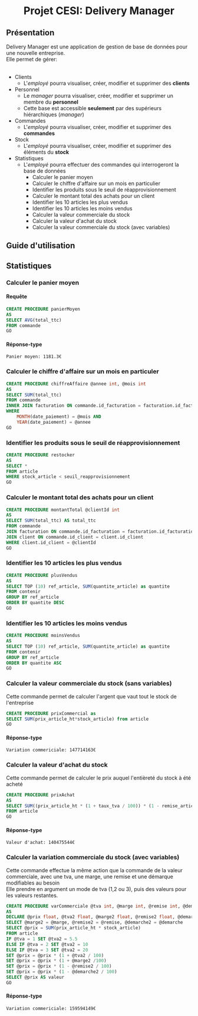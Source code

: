 <h1 align="center">Projet CESI: Delivery Manager</h1>

## Présentation
Delivery Manager est une application de gestion de base de données pour une nouvelle entreprise.<br>
Elle permet de gérer:<br><br>

+ Clients
	- L'*employé* pourra visualiser, créer, modifier et supprimer des **clients**
+ Personnel
	- Le *manager* pourra visualiser, créer, modifier et supprimer un membre du **personnel**
	- Cette base est accessible **seulement** par des supérieurs hiérarchiques (*manager*)
+ Commandes
	- L'*employé* pourra visualiser, créer, modifier et supprimer des **commandes**
+ Stock
	- L'*employé* pourra visualiser, créer, modifier et supprimer des éléments du **stock**
+ Statistiques
	- L'*employé* pourra effectuer des commandes qui interrogeront la base de données
		- Calculer le panier moyen
		- Calculer le chiffre d'affaire sur un mois en particulier
		- Identifier les produits sous le seuil de réapprovisionnement
		- Calculer le montant total des achats pour un client
		- Identifier les 10 articles les plus vendus
		- Identifier les 10 articles les moins vendus
		- Calculer la valeur commerciale du stock
		- Calculer la valeur d'achat du stock
		- Calculer la valeur commerciale du stock (avec variables)

## Guide d'utilisation


## Statistiques
### Calculer le panier moyen
#### Requête

```sql
CREATE PROCEDURE panierMoyen
AS
SELECT AVG(total_ttc)
FROM commande
GO
```

#### Réponse-type

`Panier moyen: 1181.3€`

### Calculer le chiffre d'affaire sur un mois en particuler

```sql
CREATE PROCEDURE chiffreAffaire @annee int, @mois int
AS
SELECT SUM(total_ttc)
FROM commande
INNER JOIN facturation ON commande.id_facturation = facturation.id_facturation
WHERE
	MONTH(date_paiement) = @mois AND 
	YEAR(date_paiement) = @annee
GO
```

### Identifier les produits sous le seuil de réapprovisionnement

```sql
CREATE PROCEDURE restocker
AS
SELECT *
FROM article
WHERE stock_article < seuil_reapprovisionnement
GO
```

### Calculer le montant total des achats pour un client

```sql
CREATE PROCEDURE montantTotal @clientId int
AS
SELECT SUM(total_ttc) AS total_ttc
FROM commande
JOIN facturation ON commande.id_facturation = facturation.id_facturation
JOIN client ON commande.id_client = client.id_client
WHERE client.id_client = @clientId
GO
```

### Identifier les 10 articles les plus vendus

```sql
CREATE PROCEDURE plusVendus
AS
SELECT TOP (10) ref_article, SUM(quantite_article) as quantite
FROM contenir
GROUP BY ref_article
ORDER BY quantite DESC
GO
```

### Identifier les 10 articles les moins vendus

```sql
CREATE PROCEDURE moinsVendus
AS
SELECT TOP (10) ref_article, SUM(quantite_article) as quantite
FROM contenir
GROUP BY ref_article
ORDER BY quantite ASC
GO
```

### Calculer la valeur commerciale du stock (sans variables)

Cette commande permet de calculer l'argent que vaut tout le stock de l'entreprise

```sql
CREATE PROCEDURE prixCommercial as
SELECT SUM(prix_article_ht*stock_article) from article
GO
```

#### Réponse-type

`Variation commericiale: 147714163€`

### Calculer la valeur d'achat du stock

Cette commande permet de calculer le prix auquel l'entièreté du stock à été acheté

```sql
CREATE PROCEDURE prixAchat
AS
SELECT SUM((prix_article_ht * (1 + taux_tva / 100)) * (1 - remise_article / 100) * stock_article)
FROM article
GO
```

#### Réponse-type

`Valeur d'achat: 140475544€`

### Calculer la variation commerciale du stock (avec variables)

Cette commande effectue la même action que la commande de la valeur commerciale, avec une tva, une marge, une remise et une démarque modifiables au besoin <br>
Elle prendre en argument un mode de tva (1,2 ou 3), puis des valeurs pour les valeurs restantes.

```sql
CREATE PROCEDURE varCommerciale @tva int, @marge int, @remise int, @demarche int
AS
DECLARE @prix float, @tva2 float, @marge2 float, @remise2 float, @demarche2 float
SELECT @marge2 = @marge, @remise2 = @remise, @demarche2 = @demarche
SELECT @prix = SUM(prix_article_ht * stock_article)
FROM article
IF @tva = 1 SET @tva2 = 5.5
ELSE IF @tva = 2 SET @tva2 = 10
ELSE IF @tva = 3 SET @tva2 = 20
SET @prix = @prix * (1 + @tva2 / 100)
SET @prix = @prix * (1 + @marge2 /100)
SET @prix = @prix * (1 - @remise2 / 100)
SET @prix = @prix * (1 - @demarche2 / 100)
SELECT @prix AS valeur
GO
```
#### Réponse-type

`Variation commericiale: 159594149€`
